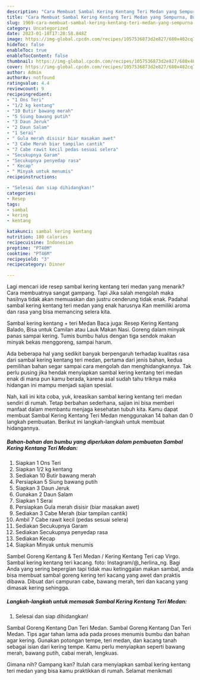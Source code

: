 ```yaml
---
description: "Cara Membuat Sambal Kering Kentang Teri Medan yang Sempurna, Buat Buka Puasa Enak"
title: "Cara Membuat Sambal Kering Kentang Teri Medan yang Sempurna, Buat Buka Puasa Enak"
slug: 1969-cara-membuat-sambal-kering-kentang-teri-medan-yang-sempurna-buat-buka-puasa-enak
category: Uncategorized
date: 2023-01-10T17:20:58.848Z
image: https://img-global.cpcdn.com/recipes/1057536873d2e827/680x482cq70/sambal-kering-kentang-teri-medan-foto-resep-utama.jpg
hideToc: false
enableToc: true
enableTocContent: false
thumbnail: https://img-global.cpcdn.com/recipes/1057536873d2e827/680x482cq70/sambal-kering-kentang-teri-medan-foto-resep-utama.jpg
cover: https://img-global.cpcdn.com/recipes/1057536873d2e827/680x482cq70/sambal-kering-kentang-teri-medan-foto-resep-utama.jpg
author: Admin
authorAv: notfound
ratingvalue: 4.4
reviewcount: 9
recipeingredient:
- "1 Ons Teri"
- "1/2 kg kentang"
- "10 Butir bawang merah"
- "5 Siung bawang putih"
- "3 Daun Jeruk"
- "2 Daun Salam"
- "1 Serai"
- " Gula merah disisir biar masakan awet"
- "3 Cabe Merah biar tampilan cantik"
- "7 Cabe rawit kecil pedas sesuai selera"
- "Secukupnya Garam"
- "Secukupnya penyedap rasa"
- " Kecap"
- " Minyak untuk menumis"
recipeinstructions:

- "Selesai dan siap dihidangkan!"
categories:
- Resep
tags:
- sambal
- kering
- kentang

katakunci: sambal kering kentang 
nutrition: 180 calories
recipecuisine: Indonesian
preptime: "PT40M"
cooktime: "PT46M"
recipeyield: "3"
recipecategory: Dinner

---
```



Lagi mencari ide resep sambal kering kentang teri medan yang menarik? Cara membuatnya sangat gampang. Tapi Jika salah mengolah maka hasilnya tidak akan memuaskan dan justru cenderung tidak enak. Padahal sambal kering kentang teri medan yang enak harusnya Kan memiliki aroma dan rasa yang bisa memancing selera kita.


Sambal kering kentang + teri Medan Baca juga: Resep Kering Kentang Balado, Bisa untuk Camilan atau Lauk Makan Nasi. Goreng dalam minyak panas sampai kering. Tumis bumbu halus dengan tiga sendok makan minyak bekas menggoreng, sampai harum.

Ada beberapa hal yang sedikit banyak berpengaruh terhadap kualitas rasa dari sambal kering kentang teri medan, pertama dari jenis bahan, kedua pemilihan bahan segar sampai cara mengolah dan menghidangkannya. Tak perlu pusing jika hendak menyiapkan sambal kering kentang teri medan enak di mana pun kamu berada, karena asal sudah tahu triknya maka hidangan ini mampu menjadi sajian spesial.


Nah, kali ini kita coba, yuk, kreasikan sambal kering kentang teri medan sendiri di rumah. Tetap berbahan sederhana, sajian ini bisa memberi manfaat dalam membantu menjaga kesehatan tubuh kita. Kamu dapat membuat Sambal Kering Kentang Teri Medan menggunakan 14 bahan dan 0 langkah pembuatan. Berikut ini langkah-langkah untuk membuat hidangannya.

<!--inarticleads1-->

##### Bahan-bahan dan bumbu yang diperlukan dalam pembuatan Sambal Kering Kentang Teri Medan:

1. Siapkan 1 Ons Teri
1. Siapkan 1/2 kg kentang
1. Sediakan 10 Butir bawang merah
1. Persiapkan 5 Siung bawang putih
1. Siapkan 3 Daun Jeruk
1. Gunakan 2 Daun Salam
1. Siapkan 1 Serai
1. Persiapkan  Gula merah disisir (biar masakan awet)
1. Sediakan 3 Cabe Merah (biar tampilan cantik)
1. Ambil 7 Cabe rawit kecil (pedas sesuai selera)
1. Sediakan Secukupnya Garam
1. Sediakan Secukupnya penyedap rasa
1. Sediakan  Kecap
1. Siapkan  Minyak untuk menumis


Sambel Goreng Kentang &amp; Teri Medan / Kering Kentang Teri cap Virgo. Sambal kering kentang teri kacang. foto: Instagram/@_herlina_ng. Bagi Anda yang sering bepergian tapi tidak mau ketinggalan makan sambal, anda bisa membuat sambal goreng kering teri kacang yang awet dan praktis dibawa. Dibuat dari campuran cabe, bawang merah, teri dan kacang yang dimasak kering sehingga. 

<!--inarticleads2-->

##### Langkah-langkah untuk memasak Sambal Kering Kentang Teri Medan:


1. Selesai dan siap dihidangkan!

Sambal Goreng Kentang Dan Teri Medan. Sambal Goreng Kentang Dan Teri Medan. Tips agar tahan lama ada pada proses menumis bumbu dan bahan agar kering. Gunakan potongan tempe, teri medan, dan kacang tanah sebagai isian dari kering tempe. Kamu perlu menyiapkan seperti bawang merah, bawang putih, cabai merah, lengkuas. 

Gimana nih? Gampang kan? Itulah cara menyiapkan sambal kering kentang teri medan yang bisa kamu praktikkan di rumah. Selamat menikmati
